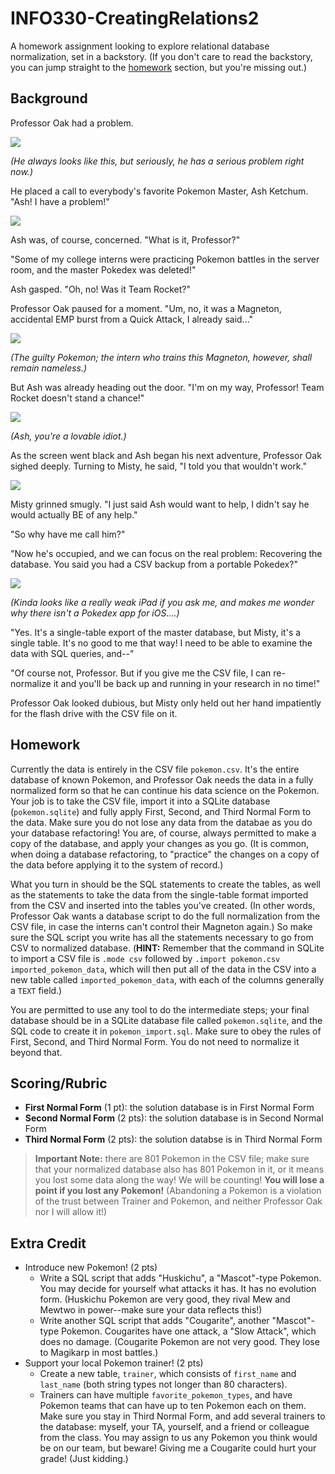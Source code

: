 # INFO330-CreatingRelations2

A homework assignment looking to explore relational database normalization, set in a backstory. (If you don't care to read the backstory, you can jump straight to the [homework](#homework) section, but you're missing out.)

## Background

Professor Oak had a problem. 

![](https://i.gr-assets.com/images/S/compressed.photo.goodreads.com/hostedimages/1379789459i/522786.jpg)

*(He always looks like this, but seriously, he has a serious problem right now.)*

He placed a call to everybody's favorite Pokemon Master, Ash Ketchum. "Ash! I have a problem!"

![](https://encrypted-tbn0.gstatic.com/images?q=tbn:ANd9GcRH05YoDkoBGN_gS9ByNYon8rCg6kOH9gABXQ&usqp=CAU)

Ash was, of course, concerned. "What is it, Professor?"

"Some of my college interns were practicing Pokemon battles in the server room, and the master Pokedex was deleted!"

Ash gasped. "Oh, no! Was it Team Rocket?"

Professor Oak paused for a moment. "Um, no, it was a Magneton, accidental EMP burst from a Quick Attack, I already said..."

![](https://archives.bulbagarden.net/media/upload/d/d9/0082Magneton.png)

*(The guilty Pokemon; the intern who trains this Magneton, however, shall remain nameless.)*

But Ash was already heading out the door. "I'm on my way, Professor! Team Rocket doesn't stand a chance!"

![](https://encrypted-tbn0.gstatic.com/images?q=tbn:ANd9GcReolHiQcHTcL2DMUC6JEzWxGurhUTvj_GNeg&usqp=CAU)

*(Ash, you're a lovable idiot.)*

As the screen went black and Ash began his next adventure, Professor Oak sighed deeply. Turning to Misty, he said, "I told you that wouldn't work."

![](https://qph.cf2.quoracdn.net/main-qimg-13b25f552a7e11d2835afeca83b18f92-lq)

Misty grinned smugly. "I just said Ash would want to help, I didn't say he would actually BE of any help."

"So why have me call him?"

"Now he's occupied, and we can focus on the real problem: Recovering the database. You said you had a CSV backup from a portable Pokedex?"

![](https://static.wikia.nocookie.net/pokemon/images/5/5c/Gen_I_Pokedex.png/revision/latest?cb=20100717083120)

*(Kinda looks like a really weak iPad if you ask me, and makes me wonder why there isn't a Pokedex app for iOS....)*

"Yes. It's a single-table export of the master database, but Misty, it's a single table. It's no good to me that way! I need to be able to examine the data with SQL queries, and--"

"Of course not, Professor. But if you give me the CSV file, I can re-normalize it and you'll be back up and running in your research in no time!"

Professor Oak looked dubious, but Misty only held out her hand impatiently for the flash drive with the CSV file on it.

## Homework

Currently the data is entirely in the CSV file `pokemon.csv`. It's the entire database of known Pokemon, and Professor Oak needs the data in a fully normalized form so that he can continue his data science on the Pokemon. Your job is to take the CSV file, import it into a SQLite database (`pokemon.sqlite`) and fully apply First, Second, and Third Normal Form to the data. Make sure you do not lose any data from the databae as you do your database refactoring! You are, of course, always permitted to make a copy of the database, and apply your changes as you go. (It is common, when doing a database refactoring, to "practice" the changes on a copy of the data before applying it to the system of record.)

What you turn in should be the SQL statements to create the tables, as well as the statements to take the data from the single-table format imported from the CSV and inserted into the tables you've created. (In other words, Professor Oak wants a database script to do the full normalization from the CSV file, in case the interns can't control their Magneton again.) So make sure the SQL script you write has all the statements necessary to go from CSV to normalized database. (**HINT:** Remember that the command in SQLite to import a CSV file is `.mode csv` followed by `.import pokemon.csv imported_pokemon_data`, which will then put all of the data in the CSV into a new table called `imported_pokemon_data`, with each of the columns generally a `TEXT` field.)

You are permitted to use any tool to do the intermediate steps; your final database should be in a SQLite database file called `pokemon.sqlite`, and the SQL code to create it in `pokemon_import.sql`. Make sure to obey the rules of First, Second, and Third Normal Form. You do not need to normalize it beyond that.

## Scoring/Rubric

* **First Normal Form** (1 pt): the solution database is in First Normal Form
* **Second Normal Form** (2 pts): the solution database is in Second Normal Form
* **Third Normal Form** (2 pts): the solution databse is in Third Normal Form

> **Important Note:** there are 801 Pokemon in the CSV file; make sure that your normalized database also has 801 Pokemon in it, or it means you lost some data along the way! We will be counting! **You will lose a point if you lost any Pokemon!** (Abandoning a Pokemon is a violation of the trust between Trainer and Pokemon, and neither Professor Oak nor I will allow it!)

## Extra Credit

* Introduce new Pokemon! (2 pts) 
    * Write a SQL script that adds "Huskichu", a "Mascot"-type Pokemon. You may decide for yourself what attacks it has. It has no evolution form. (Huskichu Pokemon are very good, they rival Mew and Mewtwo in power--make sure your data reflects this!)
    * Write another SQL script that adds "Cougarite", another "Mascot"-type Pokemon. Cougarites have one attack, a "Slow Attack", which does no damage. (Cougarite Pokemon are not very good. They lose to Magikarp in most battles.)
* Support your local Pokemon trainer! (2 pts)
    * Create a new table, `trainer`, which consists of `first_name` and `last_name` (both string types not longer than 80 characters). 
    * Trainers can have multiple `favorite_pokemon_types`, and have Pokemon teams that can have up to ten Pokemon each on them. Make sure you stay in Third Normal Form, and add several trainers to the database: myself, your TA, yourself, and a friend or colleague from the class. You may assign to us any Pokemon you think would be on our team, but beware! Giving me a Cougarite could hurt your grade! (Just kidding.)


